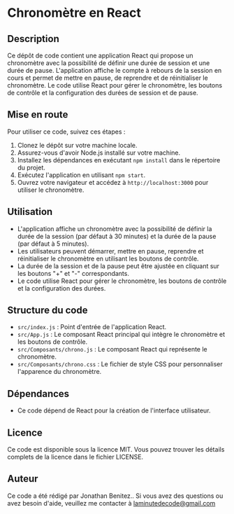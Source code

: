 # Chronomètre en React

## Description
Ce dépôt de code contient une application React qui propose un chronomètre avec la possibilité de définir une durée de session et une durée de pause. L'application affiche le compte à rebours de la session en cours et permet de mettre en pause, de reprendre et de réinitialiser le chronomètre. Le code utilise React pour gérer le chronomètre, les boutons de contrôle et la configuration des durées de session et de pause.

## Mise en route
Pour utiliser ce code, suivez ces étapes :

1. Clonez le dépôt sur votre machine locale.
2. Assurez-vous d'avoir Node.js installé sur votre machine.
3. Installez les dépendances en exécutant `npm install` dans le répertoire du projet.
4. Exécutez l'application en utilisant `npm start`.
5. Ouvrez votre navigateur et accédez à `http://localhost:3000` pour utiliser le chronomètre.

## Utilisation
- L'application affiche un chronomètre avec la possibilité de définir la durée de la session (par défaut à 30 minutes) et la durée de la pause (par défaut à 5 minutes).
- Les utilisateurs peuvent démarrer, mettre en pause, reprendre et réinitialiser le chronomètre en utilisant les boutons de contrôle.
- La durée de la session et de la pause peut être ajustée en cliquant sur les boutons "+" et "-" correspondants.
- Le code utilise React pour gérer le chronomètre, les boutons de contrôle et la configuration des durées.

## Structure du code
- `src/index.js` : Point d'entrée de l'application React.
- `src/App.js` : Le composant React principal qui intègre le chronomètre et les boutons de contrôle.
- `src/Composants/chrono.js` : Le composant React qui représente le chronomètre.
- `src/Composants/chrono.css` : Le fichier de style CSS pour personnaliser l'apparence du chronomètre.

## Dépendances
- Ce code dépend de React pour la création de l'interface utilisateur.

## Licence
Ce code est disponible sous la licence MIT. Vous pouvez trouver les détails complets de la licence dans le fichier LICENSE.

## Auteur
Ce code a été rédigé par Jonathan Benitez.. Si vous avez des questions ou avez besoin d'aide, veuillez me contacter à laminutedecode@gmail.com